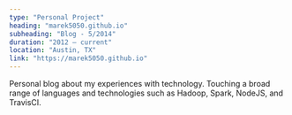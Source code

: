```yaml
---
type: "Personal Project"
heading: "marek5050.github.io"
subheading: "Blog - 5/2014"
duration: "2012 – current"
location: "Austin, TX"
link: "https://marek5050.github.io"
---
```


Personal blog about my experiences with technology. Touching a broad range of languages and technologies such as Hadoop, Spark, NodeJS, and TravisCI.  